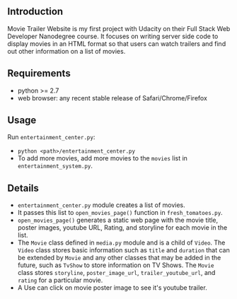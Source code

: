 
## Introduction

Movie Trailer Website is my first project with Udacity on their Full Stack Web Developer Nanodegree course. It focuses on writing server side code to display movies in an HTML format so that users can watch trailers and find out other information on a list of movies.


## Requirements

* python >= 2.7
* web browser: any recent stable release of Safari/Chrome/Firefox


## Usage

Run `entertainment_center.py`:

* `python <path>/entertainment_center.py`
* To add more movies, add more movies to the `movies` list in `entertainment_system.py`.

## Details

* `entertainment_center.py` module creates a list of movies.
* It passes this list to `open_movies_page()` function in `fresh_tomatoes.py`.
* `open_movies_page()` generates a static web page with the movie title, poster images, youtube URL, Rating, and storyline for each movie in the list.
* The `Movie` class defined in `media.py` module and is a child of `Video`. The `Video` class stores basic information such as `title` and `duration` that can be extended by `Movie` and any other classes that may be added in the future, such as `TvShow` to store information on TV Shows. The `Movie` class stores `storyline`, `poster_image_url`, `trailer_youtube_url`, and `rating` for a particular movie.
*  A Use can click on movie poster image to see it's youtube trailer.